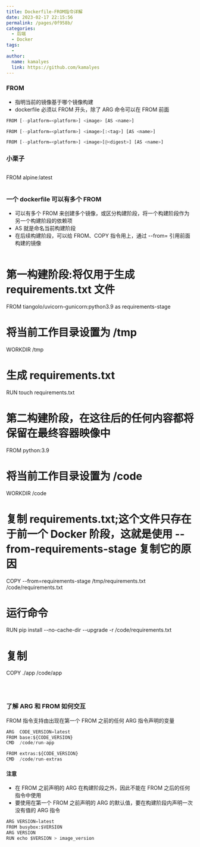 ```yaml
---
title: Dockerfile-FROM指令详解 
date: 2023-02-17 22:15:56
permalink: /pages/0f958b/
categories:
  - 后端
  - Docker
tags:
  - 
author: 
  name: kamalyes
  link: https://github.com/kamalyes
---
```

### FROM

- 指明当前的镜像基于哪个镜像构建
- dockerfile 必须以 FROM 开头，除了 ARG 命令可以在 FROM 前面

```python
FROM [--platform=<platform>] <image> [AS <name>]

FROM [--platform=<platform>] <image>[:<tag>] [AS <name>]

FROM [--platform=<platform>] <image>[@<digest>] [AS <name>]
```

### 小栗子
```python
```
FROM alpine:latest
```
```

### 一个 dockerfile 可以有多个 FROM

- 可以有多个 FROM 来创建多个镜像，或区分构建阶段，将一个构建阶段作为另一个构建阶段的依赖项
- AS <name> 就是命名当前构建阶段
- 在后续构建阶段，可以给 FROM、COPY 指令用上，通过&nbsp;--from=<name>&nbsp;引用前面构建的镜像

```python
```
# 第一构建阶段:将仅用于生成 requirements.txt 文件
FROM tiangolo/uvicorn-gunicorn:python3.9 as requirements-stage

# 将当前工作目录设置为 /tmp
WORKDIR /tmp

# 生成 requirements.txt
RUN touch requirements.txt

# 第二构建阶段，在这往后的任何内容都将保留在最终容器映像中
FROM python:3.9

# 将当前工作目录设置为 /code
WORKDIR /code

# 复制 requirements.txt;这个文件只存在于前一个 Docker 阶段，这就是使用 --from-requirements-stage 复制它的原因
COPY --from=requirements-stage /tmp/requirements.txt /code/requirements.txt

# 运行命令
RUN pip install --no-cache-dir --upgrade -r /code/requirements.txt

# 复制
COPY ./app /code/app
```
```
&nbsp;
### 了解 ARG 和 FROM 如何交互
FROM 指令支持由出现在第一个 FROM 之前的任何 ARG 指令声明的变量
```python
ARG  CODE_VERSION=latest
FROM base:${CODE_VERSION}
CMD  /code/run-app

FROM extras:${CODE_VERSION}
CMD  /code/run-extras
```

#### 注意

- 在 FROM 之前声明的 ARG 在构建阶段之外，因此不能在 FROM 之后的任何指令中使用
- 要使用在第一个 FROM 之前声明的 ARG 的默认值，要在构建阶段内声明一次没有值的 ARG 指令

```python
ARG VERSION=latest
FROM busybox:$VERSION
ARG VERSION
RUN echo $VERSION > image_version
```
